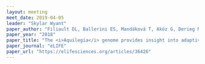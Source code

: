 ```yaml
---
layout: meeting
meet_date: 2019-04-05
leader: "Skylar Wyant"
paper_author: "Filiault DL, Ballerini ES, Mandáková T, Aköz G, Derieg NJ et al."
paper_year: "2018"
paper_title: "The <i>Aquilegia</i> genome provides insight into adaptive radiation and reveals an extraordinarily polymorphic chromosome with a unique history"
paper_journal: "eLIFE"
paper_url: "https://elifesciences.org/articles/36426"
---
```

